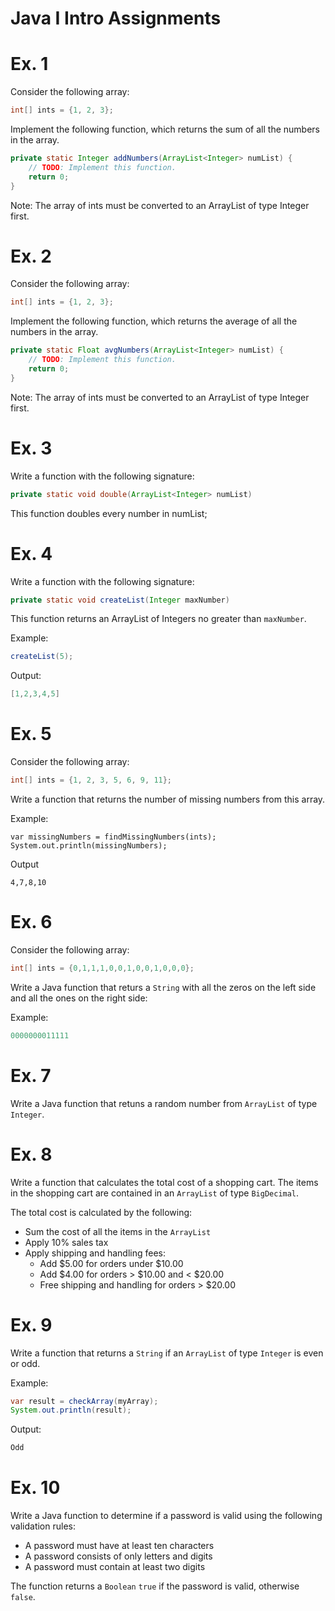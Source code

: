 # Java I Intro Assignments

# Ex. 1
Consider the following array:

```java
int[] ints = {1, 2, 3};
```

Implement the following function, which returns the sum of all the numbers in the array.

```java
private static Integer addNumbers(ArrayList<Integer> numList) {
    // TODO: Implement this function.
    return 0; 
}
```

Note: The array of ints must be converted to an ArrayList of type Integer first.

# Ex. 2
Consider the following array:

```java
int[] ints = {1, 2, 3};
```

Implement the following function, which returns the average of all the numbers in the array.

```java
private static Float avgNumbers(ArrayList<Integer> numList) {
    // TODO: Implement this function.
    return 0; 
}
```

Note: The array of ints must be converted to an ArrayList of type Integer first.

# Ex. 3
Write a function with the following signature:

```java
private static void double(ArrayList<Integer> numList)
```

This function doubles every number in numList;

# Ex. 4
Write a function with the following signature:

```java
private static void createList(Integer maxNumber)
```

This function returns an ArrayList of Integers no greater than `maxNumber`.

Example:
```java
createList(5);
```

Output:
```java
[1,2,3,4,5]
```

# Ex. 5
Consider the following array:

```java
int[] ints = {1, 2, 3, 5, 6, 9, 11};
```

Write a function that returns the number of missing numbers from this array.

Example:
```
var missingNumbers = findMissingNumbers(ints);
System.out.println(missingNumbers);
```
Output
```
4,7,8,10
```

# Ex. 6
Consider the following array:
```java
int[] ints = {0,1,1,1,0,0,1,0,0,1,0,0,0};
```

Write a Java function that returs a `String` with all the zeros on the left side and all the ones on the right side:

Example:
```java
0000000011111
```

# Ex. 7
Write a Java function that retuns a random number from `ArrayList` of type `Integer`.

# Ex. 8
Write a function that calculates the total cost of a shopping cart.  The items
in the shopping cart are contained in an `ArrayList` of type `BigDecimal`.

The total cost is calculated by the following:
- Sum the cost of all the items in the `ArrayList`
- Apply 10% sales tax
- Apply shipping and handling fees:
    - Add $5.00 for orders under $10.00
    - Add $4.00 for orders > $10.00 and < $20.00
    - Free shipping and handling for orders > $20.00

# Ex. 9
Write a function that returns a `String` if an `ArrayList` of type `Integer` is even or odd.

Example:
```java
var result = checkArray(myArray);
System.out.println(result);
```

Output:
```java
Odd
```

# Ex. 10
Write a Java function to determine if a password is valid using the following validation rules:

- A password must have at least ten characters
- A password consists of only letters and digits
- A password must contain at least two digits

The function returns a `Boolean` `true` if the password is valid, otherwise `false`.
